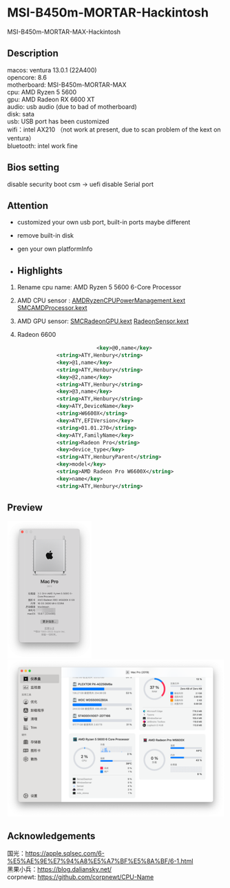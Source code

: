 # MSI-B450m-MORTAR-Hackintosh
MSI-B450m-MORTAR-MAX-Hackintosh

## Description
macos: ventura 13.0.1 (22A400)  
opencore: 8.6  
motherboard: MSI-B450m-MORTAR-MAX  
cpu: AMD Ryzen 5 5600   
gpu: AMD Radeon RX 6600 XT  
audio: usb audio (due to bad of motherboard)  
disk: sata  
usb: USB port has been customized   
wifi：intel AX210 （not work at present, due to scan problem of the kext on ventura）   
bluetooth: intel work fine   

## Bios setting
disable security boot 
csm -> uefi 
disable Serial port 

## Attention
- customized your own usb port,  built-in ports maybe different 

- remove built-in disk 

- gen your own platformInfo 

- ## Highlights


1. Rename cpu name: AMD Ryzen 5 5600 6-Core Processor

2. AMD CPU sensor :  [AMDRyzenCPUPowerManagement.kext](OC/Kexts/AMDRyzenCPUPowerManagement.kext)  [SMCAMDProcessor.kext](OC/Kexts/SMCAMDProcessor.kext) 

3. AMD GPU sensor:  [SMCRadeonGPU.kext](OC/Kexts/SMCRadeonGPU.kext)  [RadeonSensor.kext](OC/Kexts/RadeonSensor.kext) 

4.  Radeon 6600

   ```xml
   								<key>@0,name</key>
                   <string>ATY,Henbury</string>
                   <key>@1,name</key>
                   <string>ATY,Henbury</string>
                   <key>@2,name</key>
                   <string>ATY,Henbury</string>
                   <key>@3,name</key>
                   <string>ATY,Henbury</string>
                   <key>ATY,DeviceName</key>
                   <string>W6600X</string>
                   <key>ATY,EFIVersion</key>
                   <string>01.01.270</string>
                   <key>ATY,FamilyName</key>
                   <string>Radeon Pro</string>
                   <key>device_type</key>
                   <string>ATY,HenburyParent</string>
                   <key>model</key>
                   <string>AMD Radeon Pro W6600X</string>
                   <key>name</key>
                   <string>ATY,Henbury</string>
   ```


## Preview
<img src="https://github.com/MagicianLjj/MSI-B450m-MORTAR-Hackintosh/blob/main/ScreenShot/about.png" width="196"/>
<img src="https://github.com/MagicianLjj/MSI-B450m-MORTAR-Hackintosh/blob/main/ScreenShot/sensei.png" width="556"/>

## Acknowledgements 
国光：https://apple.sqlsec.com/6-%E5%AE%9E%E7%94%A8%E5%A7%BF%E5%8A%BF/6-1.html  
黑果小兵：https://blog.daliansky.net/   
corpnewt: https://github.com/corpnewt/CPU-Name  

